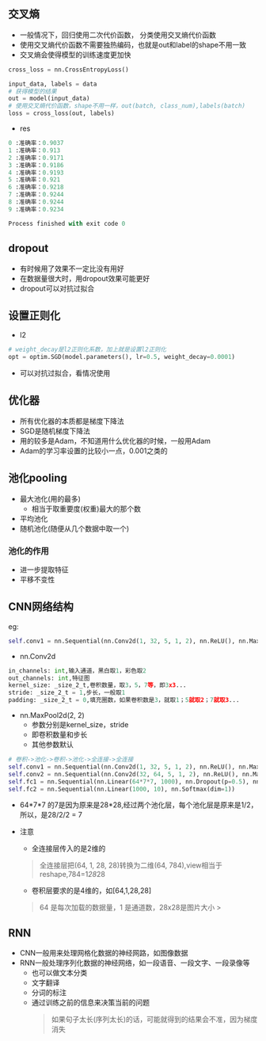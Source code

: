 ## 交叉熵
- 一般情况下，回归使用二次代价函数， 分类使用交叉熵代价函数
- 使用交叉熵代价函数不需要独热编码，也就是out和label的shape不用一致
- 交叉熵会使得模型的训练速度更加快

```python
cross_loss = nn.CrossEntropyLoss()
```

```python
input_data, labels = data
# 获得模型的结果
out = model(input_data)
# 使用交叉熵代价函数，shape不用一样，out(batch, class_num),labels(batch)
loss = cross_loss(out, labels)
```

- res
```python
0 :准确率：0.9037
1 :准确率：0.913
2 :准确率：0.9171
3 :准确率：0.9186
4 :准确率：0.9193
5 :准确率：0.921
6 :准确率：0.9218
7 :准确率：0.9244
8 :准确率：0.9244
9 :准确率：0.9234

Process finished with exit code 0

```

## dropout
- 有时候用了效果不一定比没有用好
- 在数据量很大时，用dropout效果可能更好
- dropout可以对抗过拟合

## 设置正则化
- l2
```python
# weight_decay是l2正则化系数，加上就是设置l2正则化
opt = optim.SGD(model.parameters(), lr=0.5, weight_decay=0.0001)
```
- 可以对抗过拟合，看情况使用

## 优化器
- 所有优化器的本质都是梯度下降法
- SGD是随机梯度下降法
- 用的较多是Adam，不知道用什么优化器的时候，一般用Adam
- Adam的学习率设置的比较小一点，0.001之类的

## 池化pooling
- 最大池化(用的最多)
    - 相当于取重要度(权重)最大的那个数
- 平均池化
- 随机池化(随便从几个数据中取一个)

### 池化的作用
- 进一步提取特征
- 平移不变性

## CNN网络结构
eg:
```python
self.conv1 = nn.Sequential(nn.Conv2d(1, 32, 5, 1, 2), nn.ReLU(), nn.MaxPool2d(2, 2))
```
- nn.Conv2d
```python
in_channels: int,输入通道，黑白取1，彩色取2
out_channels: int,特征图
kernel_size: _size_2_t,卷积数量，取3，5，7等，即3x3...
stride: _size_2_t = 1,步长，一般取1
padding: _size_2_t = 0,填充圈数，如果卷积数是3，就取1；5就取2；7就取3...
```

- nn.MaxPool2d(2, 2)
    - 参数分别是kernel_size，stride
    - 即卷积数量和步长
    - 其他参数默认

```python
# 卷积->池化->卷积->池化->全连接->全连接
self.conv1 = nn.Sequential(nn.Conv2d(1, 32, 5, 1, 2), nn.ReLU(), nn.MaxPool2d(2, 2))
self.conv2 = nn.Sequential(nn.Conv2d(32, 64, 5, 1, 2), nn.ReLU(), nn.MaxPool2d(2, 2))
self.fc1 = nn.Sequential(nn.Linear(64*7*7, 1000), nn.Dropout(p=0.5), nn.ReLU())
self.fc2 = nn.Sequential(nn.Linear(1000, 10), nn.Softmax(dim=1))

```

- 64\*7*7 的7是因为原来是28\*28,经过两个池化层，每个池化层是原来是1/2，
所以，是28/2/2 = 7

- 注意
    - 全连接层传入的是2维的
    > 全连接层把(64, 1, 28, 28)转换为二维(64, 784),view相当于reshape,784=1*28*28
    - 卷积层要求的是4维的，如[64,1,28,28]
    > 64 是每次加载的数据量，1 是通道数，28x28是图片大小
                                                                                                                            >
                    

## RNN
- CNN一般用来处理网格化数据的神经网路，如图像数据
- RNN一般处理序列化数据的神经网络，如一段语音、一段文字、一段录像等
    - 也可以做文本分类
    - 文字翻译
    - 分词的标注
    - 通过训练之前的信息来决策当前的问题
        > 如果句子太长(序列太长)的话，可能就得到的结果会不准，因为梯度消失


